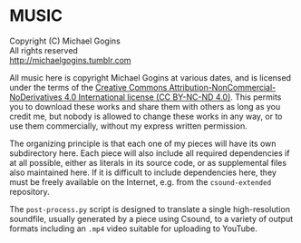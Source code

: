 # MUSIC

Copyright (C) Michael Gogins<br>
All rights reserved<br>
http://michaelgogins.tumblr.com<br>

All music here is copyright Michael Gogins at various dates, and is licensed under the terms of the [Creative Commons Attribution-NonCommercial-NoDerivatives 4.0 International license (CC BY-NC-ND 4.0)](https://creativecommons.org/licenses/by-nc-nd/4.0/legalcode). This permits you to download these works and share them with others as long as you credit me, but nobody is allowed to change these works in any way, or to use them commercially, without my express written permission. 

The organizing principle is that each one of my pieces will have its own subdirectory here. Each piece will also include all required dependencies if at all possible, either as literals in its source code, or as supplemental files also maintained here. If it is difficult to include dependencies here, they must be freely available on the Internet, e.g. from the `csound-extended` repository.

The `post-process.py` script is designed to translate a single high-resolution soundfile, usually generated by a piece using Csound, to a variety of output formats including an `.mp4` video suitable for uploading to YouTube.
